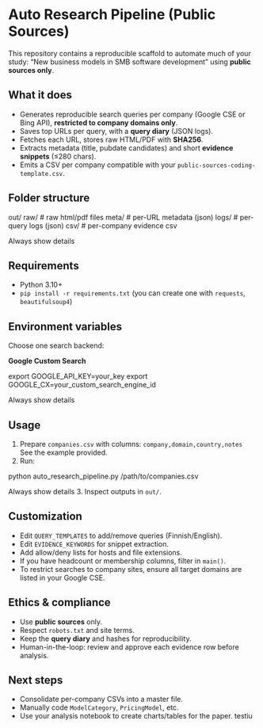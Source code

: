 
# Auto Research Pipeline (Public Sources)

This repository contains a reproducible scaffold to automate much of your study:
“New business models in SMB software development” using **public sources only**.

## What it does
- Generates reproducible search queries per company (Google CSE or Bing API), **restricted to company domains only**.
- Saves top URLs per query, with a **query diary** (JSON logs).
- Fetches each URL, stores raw HTML/PDF with **SHA256**.
- Extracts metadata (title, pubdate candidates) and short **evidence snippets** (≤280 chars).
- Emits a CSV per company compatible with your `public-sources-coding-template.csv`.

## Folder structure

out/
raw/ # raw html/pdf files
meta/ # per-URL metadata (json)
logs/ # per-query logs (json)
csv/ # per-company evidence csv

Always show details


## Requirements
- Python 3.10+
- `pip install -r requirements.txt` (you can create one with `requests`, `beautifulsoup4`)

## Environment variables
Choose one search backend:

**Google Custom Search**

export GOOGLE_API_KEY=your_key
export GOOGLE_CX=your_custom_search_engine_id

Always show details


## Usage
1. Prepare `companies.csv` with columns: `company,domain,country,notes`  
   See the example provided.
2. Run:

python auto_research_pipeline.py /path/to/companies.csv

Always show details
3. Inspect outputs in `out/`.

## Customization
- Edit `QUERY_TEMPLATES` to add/remove queries (Finnish/English).
- Edit `EVIDENCE_KEYWORDS` for snippet extraction.
- Add allow/deny lists for hosts and file extensions.
- If you have headcount or membership columns, filter in `main()`.
- To restrict searches to company sites, ensure all target domains are listed in your Google CSE.

## Ethics & compliance
- Use **public sources** only.
- Respect `robots.txt` and site terms.
- Keep the **query diary** and hashes for reproducibility.
- Human-in-the-loop: review and approve each evidence row before analysis.

## Next steps
- Consolidate per-company CSVs into a master file.
- Manually code `ModelCategory`, `PricingModel`, etc.
- Use your analysis notebook to create charts/tables for the paper.
testiu